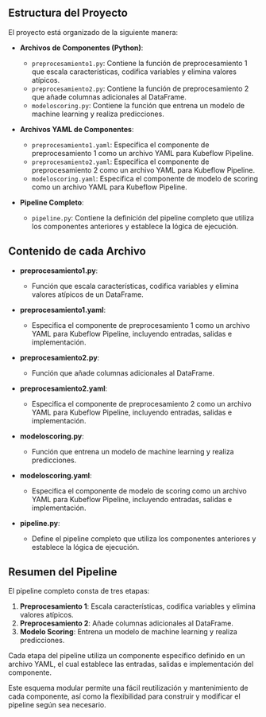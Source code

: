 
## Estructura del Proyecto

El proyecto está organizado de la siguiente manera:

- **Archivos de Componentes (Python)**:
  - `preprocesamiento1.py`: Contiene la función de preprocesamiento 1 que escala características, codifica variables y elimina valores atípicos.
  - `preprocesamiento2.py`: Contiene la función de preprocesamiento 2 que añade columnas adicionales al DataFrame.
  - `modeloscoring.py`: Contiene la función que entrena un modelo de machine learning y realiza predicciones.

- **Archivos YAML de Componentes**:
  - `preprocesamiento1.yaml`: Especifica el componente de preprocesamiento 1 como un archivo YAML para Kubeflow Pipeline.
  - `preprocesamiento2.yaml`: Especifica el componente de preprocesamiento 2 como un archivo YAML para Kubeflow Pipeline.
  - `modeloscoring.yaml`: Especifica el componente de modelo de scoring como un archivo YAML para Kubeflow Pipeline.

- **Pipeline Completo**:
  - `pipeline.py`: Contiene la definición del pipeline completo que utiliza los componentes anteriores y establece la lógica de ejecución.

## Contenido de cada Archivo

- **preprocesamiento1.py**:
  - Función que escala características, codifica variables y elimina valores atípicos de un DataFrame.

- **preprocesamiento1.yaml**:
  - Especifica el componente de preprocesamiento 1 como un archivo YAML para Kubeflow Pipeline, incluyendo entradas, salidas e implementación.

- **preprocesamiento2.py**:
  - Función que añade columnas adicionales al DataFrame.

- **preprocesamiento2.yaml**:
  - Especifica el componente de preprocesamiento 2 como un archivo YAML para Kubeflow Pipeline, incluyendo entradas, salidas e implementación.

- **modeloscoring.py**:
  - Función que entrena un modelo de machine learning y realiza predicciones.

- **modeloscoring.yaml**:
  - Especifica el componente de modelo de scoring como un archivo YAML para Kubeflow Pipeline, incluyendo entradas, salidas e implementación.

- **pipeline.py**:
  - Define el pipeline completo que utiliza los componentes anteriores y establece la lógica de ejecución.

## Resumen del Pipeline

El pipeline completo consta de tres etapas:

1. **Preprocesamiento 1**: Escala características, codifica variables y elimina valores atípicos.
2. **Preprocesamiento 2**: Añade columnas adicionales al DataFrame.
3. **Modelo Scoring**: Entrena un modelo de machine learning y realiza predicciones.

Cada etapa del pipeline utiliza un componente específico definido en un archivo YAML, el cual establece las entradas, salidas e implementación del componente.

Este esquema modular permite una fácil reutilización y mantenimiento de cada componente, así como la flexibilidad para construir y modificar el pipeline según sea necesario.
